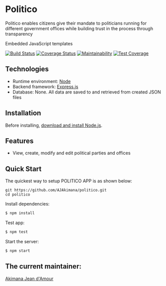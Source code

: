 # Politico
Politico enables citizens give their mandate to politicians running for different government offices while building trust in the process through transparency

Embedded JavaScript templates

[![Build Status](https://travis-ci.org/AJAkimana/politico.svg?branch=develop)](https://travis-ci.org/AJAkimana/politico) [![Coverage Status](https://coveralls.io/repos/github/AJAkimana/politico/badge.svg?branch=develop)](https://coveralls.io/github/AJAkimana/politico?branch=develop)  [![Maintainability](https://api.codeclimate.com/v1/badges/03a8b99c0e216d5f4ed9/maintainability)](https://codeclimate.com/github/AJAkimana/politico/maintainability) [![Test Coverage](https://api.codeclimate.com/v1/badges/03a8b99c0e216d5f4ed9/test_coverage)](https://codeclimate.com/github/AJAkimana/politico/test_coverage)

## Technologies

  * Runtime environment: [Node](https://nodejs.org/)
  * Backend framework: [Express.js](https://expressjs.com/)
  * Database: None. All data are saved to and retrieved from created JSON files

## Installation

Before installing, [download and install Node.js](https://nodejs.org/en/download/).

## Features

  * View, create, modify and edit political parties and offices

## Quick Start

  The quickest way to setup POLITICO APP is as shown below:

```
git https://github.com/AJAkimana/politico.git
cd politico
```

  Install dependencies:

```bash
$ npm install
```

  Test app:

```bash
$ npm test
```

  Start the server:

```bash
$ npm start
```

## The current maintainer:

[Akimana Jean d'Amour](https://github.com/AJAkimana)